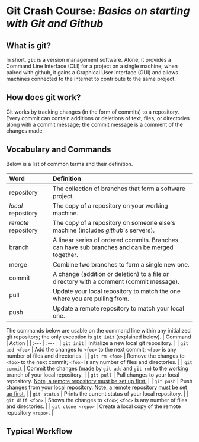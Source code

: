 # Git Crash Course: _Basics on starting with Git and Github_

## What is git?
In short, `git` is a version management software. 
Alone, it provides a Command Line Interface (CLI) for a project
on a single machine;
when paired with github, 
it gains a Graphical User Interface (GUI) and 
allows machines connected to the internet to contribute to the same project.

## How does git work?
Git works by tracking changes (in the form of commits) to a repository.
Every commit can contain additions or deletions of text, files, or directories
along with a commit message;
the commit message is a comment of the changes made.

## Vocabulary and Commands

Below is a list of common terms and their definition.

| Word | Definition |
| :--- | :--- |
| repository | The collection of branches that form a software project.  |
| _local_ repository | The copy of a repository on your working machine. |
| _remote_ repository | The copy of a repository on someone else's machine (includes _github_'s servers). |
| branch | A linear series of ordered commits. Branches can have sub branches and can be merged together. |
| merge  | Combine two branches to form a single new one. |
| commit | A change (addition or deletion) to a file or directory with a comment (commit message). |
| pull | Update your local repository to match the one where you are pulling from. |
| push | Update a remote repository to match your local one. |

The commands below are usable on the command line within any 
initialized git repository; 
the only exception is `git init` (explained below).
| Command | Action |
| :--- | :--- |
| `git init` | Initialize a new local git repository. |
| `git add <foo>`  | Add the changes to `<foo>` to the next commit; `<foo>` is any number of files and directories. |
| `git rm <foo>`   | Remove the changes to `<foo>` to the next commit; `<foo>` is any number of files and directories. |
| `git commit`     | Commit the changes (made by `git add` and `git rm`) to the working branch of your local repository. |
| `git pull`       | Pull changes to your local repository. [Note, a remote repository must be set up first.](https://help.github.com/articles/adding-a-remote/) |
| `git push`       | Push changes from your local repository. [Note, a remote repository must be set up first.](https://help.github.com/articles/adding-a-remote/) |
| `git status`     | Prints the current status of your local repository. |
| `git diff <foo>` | Shows the changes to `<foo>`; `<foo>` is any number of files and directories. |
| `git clone <repo>` | Create a local copy of the remote repository `<repo>`. |

## Typical Workflow

